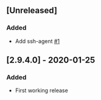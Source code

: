 ## [Unreleased]
### Added
- Add ssh-agent [#1](https://github.com/pierrefevrier/ansible-playbook/issues/1)

## [2.9.4.0] - 2020-01-25
### Added
- First working release

